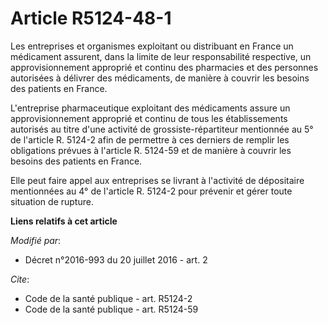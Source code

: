 # Article R5124-48-1

Les entreprises et organismes exploitant ou distribuant en France un médicament assurent, dans la limite de leur
responsabilité respective, un approvisionnement approprié et continu des pharmacies et des personnes autorisées à délivrer
des médicaments, de manière à couvrir les besoins des patients en France. 

L'entreprise pharmaceutique exploitant des médicaments assure un approvisionnement approprié et continu de tous les
établissements autorisés au titre d'une activité de grossiste-répartiteur mentionnée au 5° de l'article R. 5124-2 afin de
permettre à ces derniers de remplir les obligations prévues à l'article R. 5124-59 et de manière à couvrir les besoins des
patients en France.

Elle peut faire appel aux entreprises se livrant à l'activité de dépositaire mentionnées au 4° de l'article R. 5124-2 pour
prévenir et gérer toute situation de rupture.

**Liens relatifs à cet article**

_Modifié par_:

  - Décret n°2016-993 du 20 juillet 2016 - art. 2

_Cite_:

  - Code de la santé publique - art. R5124-2
  - Code de la santé publique - art. R5124-59
